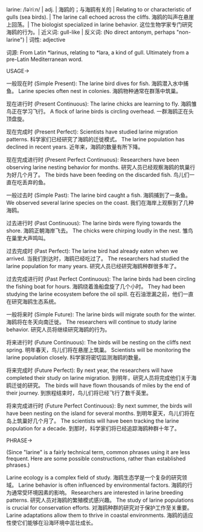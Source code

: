 larine: /ləˈriːn/ | adj. | 海鸥的；与海鸥有关的 | Relating to or characteristic of gulls (sea birds). | The larine call echoed across the cliffs. 海鸥的叫声在悬崖上回荡。| The biologist specialized in larine behavior.  这位生物学家专门研究海鸥的行为。| 近义词: gull-like | 反义词:  (No direct antonym, perhaps "non-larine") | 词性: adjective

词源: From Latin *larinus, relating to *lara, a kind of gull.  Ultimately from a pre-Latin Mediterranean word.

USAGE->

一般现在时 (Simple Present):
The larine bird dives for fish. 海鸥潜入水中捕鱼。
Larine species often nest in colonies.  海鸥物种通常在群落中筑巢。

现在进行时 (Present Continuous):
The larine chicks are learning to fly. 海鸥雏鸟正在学习飞行。
A flock of larine birds is circling overhead. 一群海鸥正在头顶盘旋。

现在完成时 (Present Perfect):
Scientists have studied larine migration patterns. 科学家们已经研究了海鸥的迁徙模式。
The larine population has declined in recent years. 近年来，海鸥的数量有所下降。

现在完成进行时 (Present Perfect Continuous):
Researchers have been observing larine nesting behavior for months.  研究人员已经观察海鸥的筑巢行为好几个月了。
The birds have been feeding on the discarded fish. 鸟儿们一直在吃丢弃的鱼。


一般过去时 (Simple Past):
The larine bird caught a fish. 海鸥捕到了一条鱼。
We observed several larine species on the coast. 我们在海岸上观察到了几种海鸥。

过去进行时 (Past Continuous):
The larine birds were flying towards the shore. 海鸥正朝海岸飞去。
The chicks were chirping loudly in the nest. 雏鸟在巢里大声鸣叫。

过去完成时 (Past Perfect):
The larine bird had already eaten when we arrived. 当我们到达时，海鸥已经吃过了。
The researchers had studied the larine population for many years. 研究人员已经研究海鸥种群很多年了。

过去完成进行时 (Past Perfect Continuous):
The larine birds had been circling the fishing boat for hours. 海鸥绕着渔船盘旋了几个小时。
They had been studying the larine ecosystem before the oil spill.  在石油泄漏之前，他们一直在研究海鸥生态系统。


一般将来时 (Simple Future):
The larine birds will migrate south for the winter. 海鸥将在冬天向南迁徙。
The researchers will continue to study larine behavior. 研究人员将继续研究海鸥的行为。

将来进行时 (Future Continuous):
The birds will be nesting on the cliffs next spring.  明年春天，鸟儿们将在悬崖上筑巢。
Scientists will be monitoring the larine population closely. 科学家将密切监测海鸥的数量。

将来完成时 (Future Perfect):
By next year, the researchers will have completed their study on larine migration. 到明年，研究人员将完成他们关于海鸥迁徙的研究。
The birds will have flown thousands of miles by the end of their journey.  到旅程结束时，鸟儿们将已经飞行了数千英里。

将来完成进行时 (Future Perfect Continuous):
By next summer, the birds will have been nesting on the island for several months. 到明年夏天，鸟儿们将在岛上筑巢好几个月了。
The scientists will have been tracking the larine population for a decade.  到那时，科学家们将已经追踪海鸥种群十年了。



PHRASE->

(Since "larine" is a fairly technical term, common phrases using it are less frequent.  Here are some possible constructions, rather than established phrases.)

Larine ecology is a complex field of study. 海鸥生态学是一个复杂的研究领域。
Larine behavior is often influenced by environmental factors. 海鸥的行为通常受环境因素的影响。
Researchers are interested in larine breeding patterns. 研究人员对海鸥的繁殖模式感兴趣。
The study of larine populations is crucial for conservation efforts. 对海鸥种群的研究对于保护工作至关重要。
Larine adaptations allow them to thrive in coastal environments. 海鸥的适应性使它们能够在沿海环境中茁壮成长。
